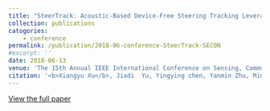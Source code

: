 ```yaml
---
title: "SteerTrack: Acoustic-Based Device-Free Steering Tracking Leveraging Smartphones"
collection: publications
catogories: 
    - conference
permalink: /publication/2018-06-conference-SteerTrack-SECON
#excerpt: ''
date: 2018-06-13
venue: 'The 15th Annual IEEE International Conference on Sensing, Communication, and Networking (SECON)'
citation: '<b>Xiangyu Xu</b>, Jiadi  Yu, Yingying chen, Yanmin Zhu, Minglu  Li. &quot; SteerTrack: Acoustic-Based Device-Free Steering Tracking Leveraging Smartphones.&quot; <i>Proceedings of IEEE Conference on Sensing, Communication, and Networking (SECON)</i>. Hong Kong, China. 2018. doi: 10.1109/SAHCN.2018.8397115.'
---
```


[View the full paper](https://ieeexplore.ieee.org/document/8397115)

